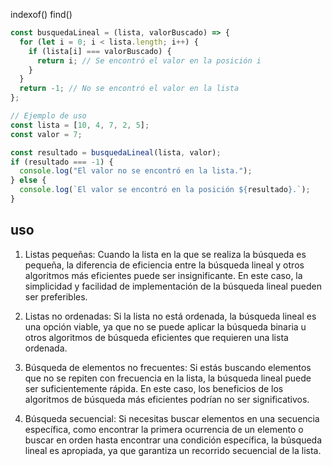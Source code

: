indexof()
find()
```js
const busquedaLineal = (lista, valorBuscado) => {
  for (let i = 0; i < lista.length; i++) {
    if (lista[i] === valorBuscado) {
      return i; // Se encontró el valor en la posición i
    }
  }
  return -1; // No se encontró el valor en la lista
};

// Ejemplo de uso
const lista = [10, 4, 7, 2, 5];
const valor = 7;

const resultado = busquedaLineal(lista, valor);
if (resultado === -1) {
  console.log("El valor no se encontró en la lista.");
} else {
  console.log(`El valor se encontró en la posición ${resultado}.`);
}

```

## uso

1. Listas pequeñas: Cuando la lista en la que se realiza la búsqueda es pequeña, la diferencia de eficiencia entre la búsqueda lineal y otros algoritmos más eficientes puede ser insignificante. En este caso, la simplicidad y facilidad de implementación de la búsqueda lineal pueden ser preferibles.
    
2. Listas no ordenadas: Si la lista no está ordenada, la búsqueda lineal es una opción viable, ya que no se puede aplicar la búsqueda binaria u otros algoritmos de búsqueda eficientes que requieren una lista ordenada.
    
3. Búsqueda de elementos no frecuentes: Si estás buscando elementos que no se repiten con frecuencia en la lista, la búsqueda lineal puede ser suficientemente rápida. En este caso, los beneficios de los algoritmos de búsqueda más eficientes podrían no ser significativos.
    
4. Búsqueda secuencial: Si necesitas buscar elementos en una secuencia específica, como encontrar la primera ocurrencia de un elemento o buscar en orden hasta encontrar una condición específica, la búsqueda lineal es apropiada, ya que garantiza un recorrido secuencial de la lista.